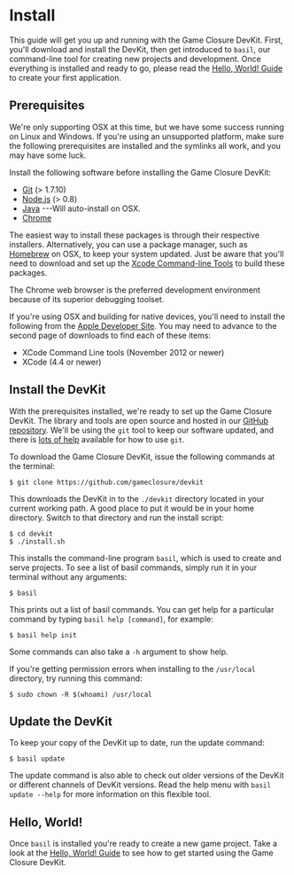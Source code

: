 # Install

This guide will get you up and running with the Game Closure
DevKit. First, you'll download and install the DevKit, then get introduced
to `basil`, our command-line tool for creating new projects
and development. Once everything is installed and ready
to go, please read the [Hello, World! Guide](../guide/hello-world.html)
to create your first application.


## Prerequisites

We're only supporting OSX at this time, but we have some
success running on Linux and Windows. If you're using an
unsupported platform, make sure the following prerequisites
are installed and the symlinks all work, and you may have
some luck.

Install the following software before installing the Game Closure DevKit:

* [Git](http://git-scm.com) (> 1.7.10)
* [Node.js](http://nodejs.org) (> 0.8)
* [Java](http://www.oracle.com/technetwork/java/javase/downloads/index.html) ---Will auto-install on OSX.
* [Chrome](http://www.google.com/chrome)

The easiest way to install these packages is through their
respective installers. Alternatively, you can use a package
manager, such as [Homebrew](http://mxcl.github.com/homebrew/)
on OSX, to keep your system updated. Just be aware that
you'll need to download and set up the [Xcode Command-line Tools](https://developer.apple.com/xcode/)
to build these packages.

The Chrome web browser is the preferred development environment because of its superior debugging toolset.

If you're using OSX and building for native devices, you'll need to install the following from the [Apple Developer Site](https://developer.apple.com/downloads/).  You may need to advance to the second page of downloads to find each of these items:

* XCode Command Line tools (November 2012 or newer)
* XCode (4.4 or newer)

## Install the DevKit

With the prerequisites installed, we're ready to set up the
Game Closure DevKit. The library and tools are open source and
hosted in our [GitHub repository](https://github.com/gameclosure/devkit).
We'll be using the `git` tool to keep our software updated,
and there is [lots of help](https://help.github.com)
available for how to use `git`.

To download the Game Closure DevKit, issue the following
commands at the terminal:

~~~
$ git clone https://github.com/gameclosure/devkit
~~~

This downloads the DevKit in to the `./devkit` directory located
in your current working path.  A good place to put it would be in your
home directory.  Switch to that directory and run the install script:

~~~
$ cd devkit
$ ./install.sh
~~~

This installs the command-line program `basil`, which is used to
create and serve projects. To see a list of basil commands,
simply run it in your terminal without any arguments:

~~~
$ basil
~~~

This prints out a list of basil commands. You can get
help for a particular command by typing `basil help [command]`,
for example:

~~~
$ basil help init
~~~

Some commands can also take a `-h` argument to show help.

If you're getting permission errors when installing to the
`/usr/local` directory, try running this command:

~~~
$ sudo chown -R $(whoami) /usr/local
~~~

## Update the DevKit

To keep your copy of the DevKit up to date, run the update command:

~~~
$ basil update
~~~

The update command is also able to check out older versions of the DevKit or different channels of DevKit versions.  Read the help menu with `basil update --help` for more information on this flexible tool.

## Hello, World!

Once `basil` is installed you're ready to create a new game project.  Take a look at the [Hello, World! Guide](../guide/hello-world.html) to see how to get started using the Game Closure DevKit.

